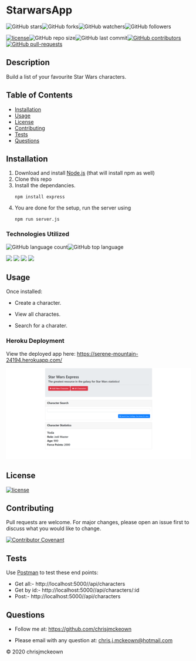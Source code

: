 # StarwarsApp
    
![GitHub stars](https://img.shields.io/github/stars/chrisjmckeown/StarwarsApp?style=social)![GitHub forks](https://img.shields.io/github/forks/chrisjmckeown/StarwarsApp?style=social)![GitHub watchers](https://img.shields.io/github/watchers/chrisjmckeown/StarwarsApp?style=social)![GitHub followers](https://img.shields.io/github/followers/chrisjmckeown?style=social)
    
[![license](https://img.shields.io/github/license/chrisjmckeown/StarwarsApp?style=flat-square)](https://github.com/chrisjmckeown/StarwarsApp/blob/master/LICENSE)![GitHub repo size](https://img.shields.io/github/repo-size/chrisjmckeown/StarwarsApp?style=flat-square)![GitHub last commit](https://img.shields.io/github/last-commit/chrisjmckeown/StarwarsApp?style=flat-square)[![GitHub contributors](https://img.shields.io/github/contributors/chrisjmckeown/StarwarsApp?style=flat-square)](https://GitHub.com/chrisjmckeown/StarwarsApp/graphs/contributors/)[![GitHub pull-requests](https://img.shields.io/github/issues-pr/chrisjmckeown/StarwarsApp?style=flat-square)](https://GitHub.com/chrisjmckeown/StarwarsApp/pull/)
    
## Description
Build a list of your favourite Star Wars characters.
    
## Table of Contents
* [Installation](#Installation)
* [Usage](#Usage)
* [License](#License)
* [Contributing](#Contributing)
* [Tests](#Tests)
* [Questions](#Questions)

## Installation
1. Download and install [Node.js](http://nodejs.org/) (that will install npm as well)
2. Clone this repo
3. Install the dependancies.<br />
    ```
    npm install express
    ```
4. You are done for the setup, run the server using 
    ```
    npm run server.js
    ```   

### Technologies Utilized
![GitHub language count](https://img.shields.io/github/languages/count/chrisjmckeown/StarwarsApp?style=flat-square)![GitHub top language](https://img.shields.io/github/languages/top/chrisjmckeown/StarwarsApp?style=flat-square)

<img src="https://img.shields.io/badge/html5%20-%23E34F26.svg?&style=for-the-badge&logo=html5&logoColor=white"/> <img src="https://img.shields.io/badge/css3%20-%231572B6.svg?&style=for-the-badge&logo=css3&logoColor=white"/> <img src="https://img.shields.io/badge/node.js%20-%2343853D.svg?&style=for-the-badge&logo=node.js&logoColor=white"/> <img src="https://img.shields.io/badge/javascript%20-%23323330.svg?&style=for-the-badge&logo=javascript&logoColor=%23F7DF1E"/>

## Usage
Once installed:
* Create a character.

* View all charactes.

* Search for a charater.

### Heroku Deployment

View the deployed app here: https://serene-mountain-24194.herokuapp.com/

<img src="./starwars.png" alt="starwars"> 

## License
 
[![license](https://img.shields.io/github/license/chrisjmckeown/StarwarsApp.svg?style=flat-square)](https://github.com/chrisjmckeown/StarwarsApp/blob/master/LICENSE)

## Contributing
Pull requests are welcome. For major changes, please open an issue first to discuss what you would like to change. 

[![Contributor Covenant](https://img.shields.io/badge/Contributor%20Covenant-v2.0%20adopted-ff69b4.svg)](code_of_conduct.md)

## Tests
Use <a href="https://www.postman.com/downloads/" target="_blank">Postman</a> to test these end points:
* Get all:- http://localhost:5000//api/characters
* Get by id:- http://localhost:5000//api/characters/:id
* Post:- http://localhost:5000//api/characters

## Questions
    
* Follow me at: <a href="https://github.com/chrisjmckeown" target="_blank">https://github.com/chrisjmckeown</a>
    
* Please email with any question at: chris.j.mckeown@hotmail.com
    
© 2020 chrisjmckeown